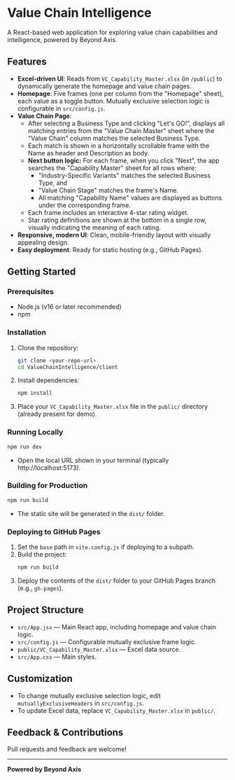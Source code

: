 # Value Chain Intelligence

A React-based web application for exploring value chain capabilities and intelligence, powered by Beyond Axis.

## Features

- **Excel-driven UI**: Reads from `VC_Capability_Master.xlsx` (in `/public`) to dynamically generate the homepage and value chain pages.
- **Homepage**: Five frames (one per column from the "Homepage" sheet), each value as a toggle button. Mutually exclusive selection logic is configurable in `src/config.js`.
- **Value Chain Page**:
  - After selecting a Business Type and clicking "Let's GO!", displays all matching entries from the "Value Chain Master" sheet where the "Value Chain" column matches the selected Business Type.
  - Each match is shown in a horizontally scrollable frame with the Name as header and Description as body.
  - **Next button logic:** For each frame, when you click "Next", the app searches the "Capability Master" sheet for all rows where:
    - "Industry-Specific Variants" matches the selected Business Type, and
    - "Value Chain Stage" matches the frame's Name.
    - All matching "Capability Name" values are displayed as buttons under the corresponding frame.
  - Each frame includes an interactive 4-star rating widget.
  - Star rating definitions are shown at the bottom in a single row, visually indicating the meaning of each rating.
- **Responsive, modern UI**: Clean, mobile-friendly layout with visually appealing design.
- **Easy deployment**: Ready for static hosting (e.g., GitHub Pages).

## Getting Started

### Prerequisites
- Node.js (v16 or later recommended)
- npm

### Installation

1. Clone the repository:
   ```bash
   git clone <your-repo-url>
   cd ValueChainIntelligence/client
   ```
2. Install dependencies:
   ```bash
   npm install
   ```
3. Place your `VC_Capability_Master.xlsx` file in the `public/` directory (already present for demo).

### Running Locally

```bash
npm run dev
```

- Open the local URL shown in your terminal (typically http://localhost:5173).

### Building for Production

```bash
npm run build
```

- The static site will be generated in the `dist/` folder.

### Deploying to GitHub Pages

1. Set the `base` path in `vite.config.js` if deploying to a subpath.
2. Build the project:
   ```bash
   npm run build
   ```
3. Deploy the contents of the `dist/` folder to your GitHub Pages branch (e.g., `gh-pages`).

## Project Structure

- `src/App.jsx` — Main React app, including homepage and value chain logic.
- `src/config.js` — Configurable mutually exclusive frame logic.
- `public/VC_Capability_Master.xlsx` — Excel data source.
- `src/App.css` — Main styles.

## Customization
- To change mutually exclusive selection logic, edit `mutuallyExclusiveHeaders` in `src/config.js`.
- To update Excel data, replace `VC_Capability_Master.xlsx` in `public/`.

## Feedback & Contributions
Pull requests and feedback are welcome!

---

**Powered by Beyond Axis**
